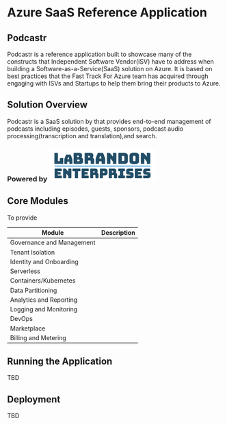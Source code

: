 # Azure SaaS Reference Application

## Podcastr
 Podcastr is a reference application built to showcase many of the constructs that Independent Software Vendor(ISV) have to address when building a Software-as-a-Service(SaaS) solution on Azure.  It is based on best practices that the Fast Track For Azure team has acquired through engaging with ISVs and Startups to help them bring their products to Azure.

 ## Solution Overview
 Podcastr is a SaaS solution by that provides end-to-end management of podcasts including episodes, guests, sponsors, podcast audio processing(transcription and translation),and search.



 ### Powered by     ![LaBrandon Enterprises logo](./img/logo.jpg)

## Core Modules
To provide 

| Module | Description | 
| ---------------------- | --------------------- | 
| Governance and Management |  | 
| Tenant Isolation |  |     
| Identity and Onboarding |  |  
| Serverless  |  |       
| Containers/Kubernetes |  |   
| Data Partitioning |  |   
| Analytics and Reporting |  |   
| Logging and Monitoring |  |    
| DevOps |  |   
| Marketplace |  |
| Billing and Metering |  |

## Running the Application
TBD
## Deployment
TBD


